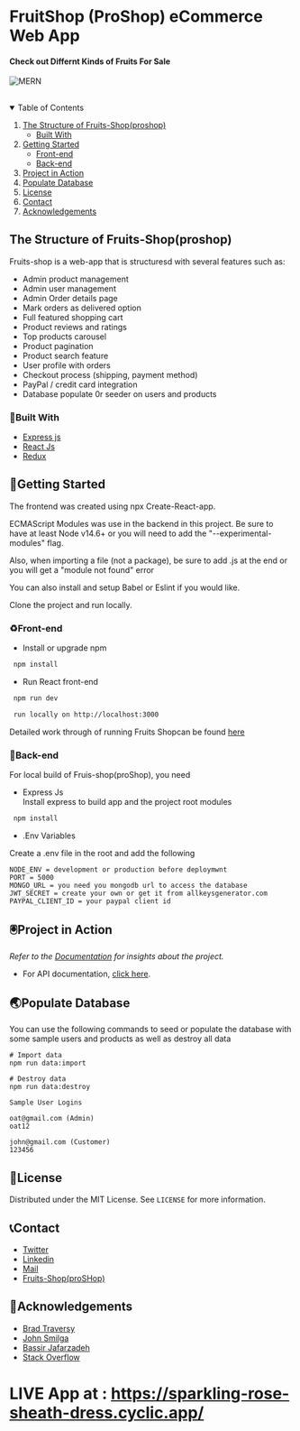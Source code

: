 # FruitShop (ProShop) eCommerce Web App

#### Check out Differnt Kinds of Fruits For Sale

![MERN](https://user-images.githubusercontent.com/76691178/198844245-d23780b6-f228-41a9-8759-88de62674c62.PNG)

<h2 align="center"></h2>    
  
<!-- TABLE OF CONTENTS -->  
<details open="open">  
  <summary>Table of Contents</summary>  
  <ol>  
    <li>  
      <a href="#🦋the-structure-of-fruits-shop(proshop)">The Structure of Fruits-Shop(proshop)</a>  
      <ul>  
        <li><a href="#👷built-with">Built With</a></li>  
      </ul>  
    </li>  
    <li>  
      <a href="#🚖getting-started">Getting Started</a>  
      <ul>
      <li><a href="#♻️Front-end">Front-end</a></li>   
        <li><a href="#🔰Back-end">Back-end</a></li>   
      </ul>  
    </li>  
    <li><a href="#🖲️project-in-action">Project in Action</a></li>  
    <li><a href="#🌏populate-database">Populate Database</a></li>   
    <li><a href="#📑license">License</a></li>  
    <li><a href="#📞contact">Contact</a></li>  
    <li><a href="#🤝acknowledgements">Acknowledgements</a></li>  
  </ol>  
</details>  


<!-- ABOUT THE PROJECT --> 
## The Structure of Fruits-Shop(proshop)

Fruits-shop is a web-app that is structuresd with several features such as: 

- Admin product management
- Admin user management
- Admin Order details page
- Mark orders as delivered option
- Full featured shopping cart
- Product reviews and ratings
- Top products carousel
- Product pagination
- Product search feature
- User profile with orders
- Checkout process (shipping, payment method)
- PayPal / credit card integration
- Database populate 0r seeder on users and products


### 👷Built With  
* [Express js](https://expressjs.com/)  
* [React Js](https://reactjs.org/)
* [Redux](https://redux.js.org/)

<!-- GETTING STARTED -->  
##  🚖Getting Started 
The frontend was created using npx Create-React-app.

ECMAScript Modules was use in the backend in this project. Be sure to have at least Node v14.6+ or you will need to add the "--experimental-modules" flag.

Also, when importing a file (not a package), be sure to add .js at the end or you will get a "module not found" error

You can also install and setup Babel or Eslint if you would like.

Clone the project and run locally.


### ♻️Front-end
  
* Install or upgrade npm   
```sh  
 npm install 
 ```
* Run  React front-end
```sh  
 npm run dev
 ```
```sh  
 run locally on http://localhost:3000
 ```
 Detailed work through of running Fruits Shopcan be found <a href="#built-with">here</a> 

### 🔰Back-end  
  
For local build of Fruis-shop(proShop), you need   
* Express Js  
Install express to  build app and the project root modules  
```sh  
 npm install 
```
* .Env Variables

Create a .env file in the root and add the following

```
NODE_ENV = development or production before deploymwnt
PORT = 5000
MONGO_URL = you need you mongodb url to access the database
JWT_SECRET = create your own or get it from allkeysgenerator.com
PAYPAL_CLIENT_ID = your paypal client id
``` 

## 🖲️Project in Action 
  
_Refer to the [Documentation](https://example.com) for insights about the project._    
* For API documentation, [click here](https://ecommerce-api-2scd.onrender.com/). 


## 🌏Populate Database

You can use the following commands to seed or populate the database with some sample users and products as well as destroy all data

```
# Import data
npm run data:import

# Destroy data
npm run data:destroy
```

```
Sample User Logins

oat@gmail.com (Admin)
oat12

john@gmail.com (Customer)
123456
```

<!-- LICENSE -->  
## 📑License  
  
Distributed under the MIT License. See `LICENSE` for more information.   
  
<!-- CONTACT -->  
## 📞Contact  
* [Twitter](https://twitter.com/tolu_abby)  
* [Linkedin](https://www.linkedin.com/in/oluwadare-toluwalase/)
* [Mail](mailto:toluabby12@gmail.com)  
* [Fruits-Shop(proSHop)](https://github.com/Abigail-cloud/ecommerce-MERN-stack)  
  
  
<!-- ACKNOWLEDGEMENTS -->  
##  🤝Acknowledgements
* [Brad Traversy](https://www.udemy.com/course/mern-ecommerce)  
* [John Smilga](https://www.youtube.com/c/CodingAddict/playlists)  
* [Bassir Jafarzadeh](https://youtu.be/Fy9SdZLBTOo)  
* [Stack Overflow](https://stackoverflow.com/)


# LIVE App at : https://sparkling-rose-sheath-dress.cyclic.app/
